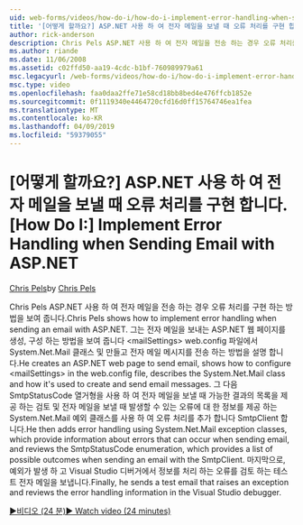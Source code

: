 ```yaml
---
uid: web-forms/videos/how-do-i/how-do-i-implement-error-handling-when-sending-email-with-aspnet
title: '[어떻게 할까요?] ASP.NET 사용 하 여 전자 메일을 보낼 때 오류 처리를 구현 합니다. | Microsoft Docs'
author: rick-anderson
description: Chris Pels ASP.NET 사용 하 여 전자 메일을 전송 하는 경우 오류 처리를 구현 하는 방법을 보여 줍니다. 그 전자 메일을 보내는 ASP.NET 웹 페이지를 만듭니다, 그리고 lt. 구성 하는 방법을 보여 줍니다.
ms.author: riande
ms.date: 11/06/2008
ms.assetid: c02ffd50-aa19-4cdc-b1bf-760989979a61
msc.legacyurl: /web-forms/videos/how-do-i/how-do-i-implement-error-handling-when-sending-email-with-aspnet
msc.type: video
ms.openlocfilehash: faa0daa2ffe71e58cd18bb8bed4e476ffcb1852e
ms.sourcegitcommit: 0f1119340e4464720cfd16d0ff15764746ea1fea
ms.translationtype: MT
ms.contentlocale: ko-KR
ms.lasthandoff: 04/09/2019
ms.locfileid: "59379055"
---
```

# <a name="how-do-i-implement-error-handling-when-sending-email-with-aspnet"></a><span data-ttu-id="e7fbc-104">[어떻게 할까요?] ASP.NET 사용 하 여 전자 메일을 보낼 때 오류 처리를 구현 합니다.</span><span class="sxs-lookup"><span data-stu-id="e7fbc-104">[How Do I:] Implement Error Handling when Sending Email with ASP.NET</span></span>

<span data-ttu-id="e7fbc-105">[Chris Pels](https://twitter.com/chrispels)</span><span class="sxs-lookup"><span data-stu-id="e7fbc-105">by [Chris Pels](https://twitter.com/chrispels)</span></span>

<span data-ttu-id="e7fbc-106">Chris Pels ASP.NET 사용 하 여 전자 메일을 전송 하는 경우 오류 처리를 구현 하는 방법을 보여 줍니다.</span><span class="sxs-lookup"><span data-stu-id="e7fbc-106">Chris Pels shows how to implement error handling when sending an email with ASP.NET.</span></span> <span data-ttu-id="e7fbc-107">그는 전자 메일을 보내는 ASP.NET 웹 페이지를 생성, 구성 하는 방법을 보여 줍니다 &lt;mailSettings&gt; web.config 파일에서 System.Net.Mail 클래스 및 만들고 전자 메일 메시지를 전송 하는 방법을 설명 합니다.</span><span class="sxs-lookup"><span data-stu-id="e7fbc-107">He creates an ASP.NET web page to send email, shows how to configure &lt;mailSettings&gt; in the web.config file, describes the System.Net.Mail class and how it's used to create and send email messages.</span></span> <span data-ttu-id="e7fbc-108">그 다음 SmtpStatusCode 열거형을 사용 하 여 전자 메일을 보낼 때 가능한 결과의 목록을 제공 하는 검토 및 전자 메일을 보낼 때 발생할 수 있는 오류에 대 한 정보를 제공 하는 System.Net.Mail 예외 클래스를 사용 하 여 오류 처리를 추가 합니다 SmtpClient 합니다.</span><span class="sxs-lookup"><span data-stu-id="e7fbc-108">He then adds error handling using System.Net.Mail exception classes, which provide information about errors that can occur when sending email, and reviews the SmtpStatusCode enumeration, which provides a list of possible outcomes when sending an email with the SmtpClient.</span></span> <span data-ttu-id="e7fbc-109">마지막으로, 예외가 발생 하 고 Visual Studio 디버거에서 정보를 처리 하는 오류를 검토 하는 테스트 전자 메일을 보냅니다.</span><span class="sxs-lookup"><span data-stu-id="e7fbc-109">Finally, he sends a test email that raises an exception and reviews the error handling information in the Visual Studio debugger.</span></span>

[<span data-ttu-id="e7fbc-110">&#9654;비디오 (24 분)</span><span class="sxs-lookup"><span data-stu-id="e7fbc-110">&#9654; Watch video (24 minutes)</span></span>](https://channel9.msdn.com/Blogs/ASP-NET-Site-Videos/how-do-i-implement-error-handling-when-sending-email-with-aspnet)
